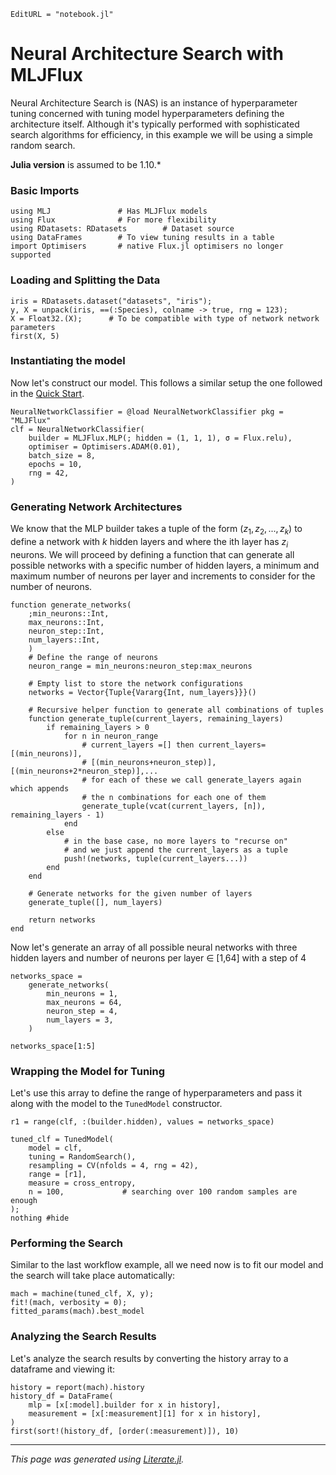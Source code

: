 ```@meta
EditURL = "notebook.jl"
```

# Neural Architecture Search with MLJFlux

Neural Architecture Search is (NAS) is an instance of hyperparameter tuning concerned with tuning model hyperparameters
defining the architecture itself. Although it's typically performed with sophisticated search algorithms for efficiency,
in this example we will be using a simple random search.

**Julia version** is assumed to be 1.10.*

### Basic Imports

````@example notebook
using MLJ               # Has MLJFlux models
using Flux              # For more flexibility
using RDatasets: RDatasets        # Dataset source
using DataFrames        # To view tuning results in a table
import Optimisers       # native Flux.jl optimisers no longer supported
````

### Loading and Splitting the Data

````@example notebook
iris = RDatasets.dataset("datasets", "iris");
y, X = unpack(iris, ==(:Species), colname -> true, rng = 123);
X = Float32.(X);      # To be compatible with type of network network parameters
first(X, 5)
````

### Instantiating the model

Now let's construct our model. This follows a similar setup the one followed in the
[Quick Start](../../index.md#Quick-Start).

````@example notebook
NeuralNetworkClassifier = @load NeuralNetworkClassifier pkg = "MLJFlux"
clf = NeuralNetworkClassifier(
    builder = MLJFlux.MLP(; hidden = (1, 1, 1), σ = Flux.relu),
    optimiser = Optimisers.ADAM(0.01),
    batch_size = 8,
    epochs = 10,
    rng = 42,
)
````

### Generating Network Architectures

We know that the MLP builder takes a tuple of the form $(z_1, z_2, ..., z_k)$ to define
a network with $k$ hidden layers and where the ith layer has $z_i$ neurons. We will
proceed by defining a function that can generate all possible networks with a specific
number of hidden layers, a minimum and maximum number of neurons per layer and
increments to consider for the number of neurons.

````@example notebook
function generate_networks(
    ;min_neurons::Int,
    max_neurons::Int,
    neuron_step::Int,
    num_layers::Int,
    )
    # Define the range of neurons
    neuron_range = min_neurons:neuron_step:max_neurons

    # Empty list to store the network configurations
    networks = Vector{Tuple{Vararg{Int, num_layers}}}()

    # Recursive helper function to generate all combinations of tuples
    function generate_tuple(current_layers, remaining_layers)
        if remaining_layers > 0
            for n in neuron_range
                # current_layers =[] then current_layers=[(min_neurons)],
                # [(min_neurons+neuron_step)], [(min_neurons+2*neuron_step)],...
                # for each of these we call generate_layers again which appends
                # the n combinations for each one of them
                generate_tuple(vcat(current_layers, [n]), remaining_layers - 1)
            end
        else
            # in the base case, no more layers to "recurse on"
            # and we just append the current_layers as a tuple
            push!(networks, tuple(current_layers...))
        end
    end

    # Generate networks for the given number of layers
    generate_tuple([], num_layers)

    return networks
end
````

Now let's generate an array of all possible neural networks with three hidden layers and
number of neurons per layer ∈ [1,64] with a step of 4

````@example notebook
networks_space =
    generate_networks(
        min_neurons = 1,
        max_neurons = 64,
        neuron_step = 4,
        num_layers = 3,
    )

networks_space[1:5]
````

### Wrapping the Model for Tuning

Let's use this array to define the range of hyperparameters and pass it along with the
model to the `TunedModel` constructor.

````@example notebook
r1 = range(clf, :(builder.hidden), values = networks_space)

tuned_clf = TunedModel(
    model = clf,
    tuning = RandomSearch(),
    resampling = CV(nfolds = 4, rng = 42),
    range = [r1],
    measure = cross_entropy,
    n = 100,             # searching over 100 random samples are enough
);
nothing #hide
````

### Performing the Search

Similar to the last workflow example, all we need now is to fit our model and the search
will take place automatically:

````@example notebook
mach = machine(tuned_clf, X, y);
fit!(mach, verbosity = 0);
fitted_params(mach).best_model
````

### Analyzing the Search Results

Let's analyze the search results by converting the history array to a dataframe and
viewing it:

````@example notebook
history = report(mach).history
history_df = DataFrame(
    mlp = [x[:model].builder for x in history],
    measurement = [x[:measurement][1] for x in history],
)
first(sort!(history_df, [order(:measurement)]), 10)
````

---

*This page was generated using [Literate.jl](https://github.com/fredrikekre/Literate.jl).*


